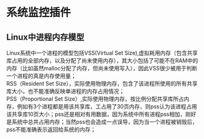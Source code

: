 # 系统监控插件
## Linux中进程内存模型
Linux系统中一个进程的模型包括VSS(Virtual Set Size),虚拟耗用内存（包含共享库占用的全部内存，以及分配了尚未使用内存），其大小包括了可能不在RAM中的内存（比如虽然malloc分配了内存，但尚未使用写入），因此VSS很少被用于判断一个进程的真是内存使用量；  
RSS（Resident Set Size），实际使用物理内存，包含了该进程所使用的所有共享库大小，也不能准确反映单进程的内存占用情况；  
PSS（Proportional Set Size）,实际使用物理内存，按比例分配共享库所占内存，例如有3个进程都是用该共享库，工占用了30页内存，则pss认为该进程占用该共享库10页大小；pss还是相对有用数据，因为系统中所有进程pss相加，刚好是系统中总共占用内存；当然pss也会造成一点误导，因为当一个进程被销毁后，pss不能准确表示返回给系统的内存；